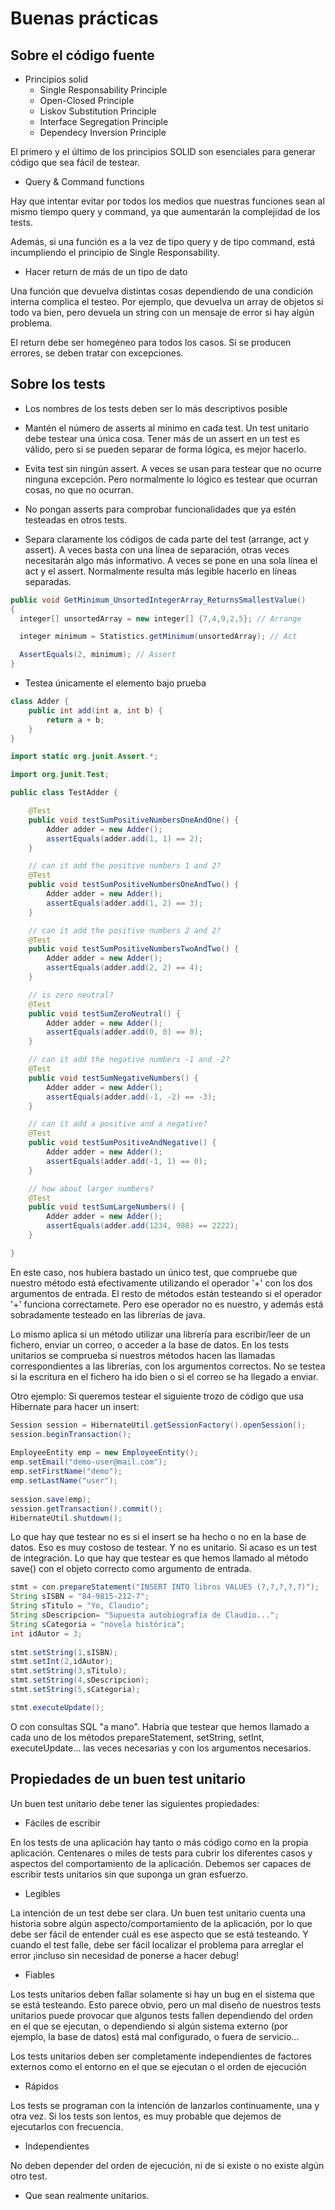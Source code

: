 Buenas prácticas
================

Sobre el código fuente
----------------------

- Principios solid
    - Single Responsability Principle
    - Open-Closed Principle
    - Liskov Substitution Principle
    - Interface Segregation Principle
    - Dependecy Inversion Principle
  
El primero y el último de los principios SOLID son esenciales para generar código que sea fácil de testear.

- Query & Command functions

Hay que intentar evitar por todos los medios que nuestras funciones sean al mismo tiempo query y command, ya que aumentarán la complejidad de los tests.

Además, si una función es a la vez de tipo query y de tipo command, está incumpliendo el principio de Single Responsability.

- Hacer return de más de un tipo de dato

Una función que devuelva distintas cosas dependiendo de una condición interna complica el testeo. Por ejemplo, que devuelva un array de objetos si todo va bien, pero devuela un string con un mensaje de error si hay algún problema.

El return debe ser homegéneo para todos los casos. Si se producen errores, se deben tratar con excepciones.
 

Sobre los tests
---------------

- Los nombres de los tests deben ser lo más descriptivos posible

- Mantén el número de asserts al mínimo en cada test. Un test unitario debe testear una única cosa. Tener más de un assert en un test es válido, pero si se pueden separar de forma lógica, es mejor hacerlo.

- Evita test sin ningún assert. A veces se usan para testear que no ocurre ninguna excepción. Pero normalmente lo lógico es testear que ocurran cosas, no que no ocurran.

- No pongan asserts para comprobar funcionalidades que ya estén testeadas en otros tests.

- Separa claramente los códigos de cada parte del test (arrange, act y assert). A veces basta con una línea de separación, otras veces necesitarán algo más informativo. A veces se pone en una sola línea el act y el assert. Normalmente resulta más legible hacerlo en líneas separadas.

```java
public void GetMinimum_UnsortedIntegerArray_ReturnsSmallestValue()
{
  integer[] unsortedArray = new integer[] {7,4,9,2,5}; // Arrange

  integer minimum = Statistics.getMinimum(unsortedArray); // Act

  AssertEquals(2, minimum); // Assert
}
```

- Testea únicamente el elemento bajo prueba

```java
class Adder {
    public int add(int a, int b) {
        return a + b;
    }
}
```

```java
import static org.junit.Assert.*;

import org.junit.Test;

public class TestAdder {

    @Test
    public void testSumPositiveNumbersOneAndOne() {
        Adder adder = new Adder();
        assertEquals(adder.add(1, 1) == 2);
    }

    // can it add the positive numbers 1 and 2?
    @Test
    public void testSumPositiveNumbersOneAndTwo() {
        Adder adder = new Adder();
        assertEquals(adder.add(1, 2) == 3);
    }

    // can it add the positive numbers 2 and 2?
    @Test
    public void testSumPositiveNumbersTwoAndTwo() {
        Adder adder = new Adder();
        assertEquals(adder.add(2, 2) == 4);
    }

    // is zero neutral?
    @Test
    public void testSumZeroNeutral() {
        Adder adder = new Adder();
        assertEquals(adder.add(0, 0) == 0);
    }

    // can it add the negative numbers -1 and -2?
    @Test
    public void testSumNegativeNumbers() {
        Adder adder = new Adder();
        assertEquals(adder.add(-1, -2) == -3);
    }

    // can it add a positive and a negative?
    @Test
    public void testSumPositiveAndNegative() {
        Adder adder = new Adder();
        assertEquals(adder.add(-1, 1) == 0);
    }

    // how about larger numbers?
    @Test
    public void testSumLargeNumbers() {
        Adder adder = new Adder();
        assertEquals(adder.add(1234, 988) == 2222);
    }

}
```

En este caso, nos hubiera bastado un único test, que compruebe que nuestro método está efectivamente utilizando el operador '+' con los dos argumentos de entrada. El resto de métodos están testeando si el operador '+' funciona correctamete. Pero ese operador no es nuestro, y además está sobradamente testeado en las librerías de java.

Lo mismo aplica si un método utilizar una librería para escribir/leer de un fichero, enviar un correo, o acceder a la base de datos. En los tests unitarios se comprueba si nuestros métodos hacen las llamadas correspondientes a las librerías, con los argumentos correctos. No se testea si la escritura en el fichero ha ido bien o si el correo se ha llegado a enviar.

Otro ejemplo: Si queremos testear el siguiente trozo de código que usa Hibernate para hacer un insert:

```java
Session session = HibernateUtil.getSessionFactory().openSession();
session.beginTransaction();
        
EmployeeEntity emp = new EmployeeEntity();
emp.setEmail("demo-user@mail.com");
emp.setFirstName("demo");
emp.setLastName("user");
 
session.save(emp);
session.getTransaction().commit();
HibernateUtil.shutdown();
```

Lo que hay que testear no es si el insert se ha hecho o no en la base de datos. Eso es muy costoso de testear. Y no es unitario. Si acaso es un test de integración. Lo que hay que testear es que hemos llamado al método save() con el objeto correcto como argumento de entrada.

```java
stmt = con.prepareStatement("INSERT INTO libros VALUES (?,?,?,?,?)");
String sISBN = "84-9815-212-7";
String sTitulo = "Yo, Claudio";
String sDescripcion= "Supuesta autobiografía de Claudio...";
String sCategoria = "novela histórica";
int idAutor = 3;
   
stmt.setString(1,sISBN);
stmt.setInt(2,idAutor);
stmt.setString(3,sTitulo);
stmt.setString(4,sDescripcion);
stmt.setString(5,sCategoria);

stmt.executeUpdate();
```

O con consultas SQL "a mano". Habría que testear que hemos llamado a cada uno de los métodos prepareStatement, setString, setInt, executeUpdate... las veces necesarias y con los argumentos necesarios.



Propiedades de un buen test unitario
------------------------------------

Un buen test unitario debe tener las siguientes propiedades:


- Fáciles de escribir

En los tests de una aplicación hay tanto o más código como en la propia aplicación. Centenares o miles de tests para cubrir los diferentes casos y aspectos del comportamiento de la aplicación. Debemos ser capaces de escribir tests unitarios sin que suponga un gran esfuerzo.

- Legibles

La intención de un test debe ser clara. Un buen test unitario cuenta una historia sobre algún aspecto/comportamiento de la aplicación, por lo que debe ser fácil de entender cuál es ese aspecto que se está testeando. Y cuando el test falle, debe ser fácil localizar el problema para arreglar el error ¡incluso sin necesidad de ponerse a hacer debug!


- Fiables

Los tests unitarios deben fallar solamente si hay un bug en el sistema que se está testeando. Esto parece obvio, pero un mal diseño de nuestros tests unitarios puede provocar que algunos tests fallen dependiendo del orden en el que se ejecutan, o dependiendo si algún sistema externo (por ejemplo, la base de datos) está mal configurado, o fuera de servicio...

Los tests unitarios deben ser completamente independientes de factores externos como el entorno en el que se ejecutan o el orden de ejecución

 
- Rápidos

Los tests se programan con la intención de lanzarlos continuamente, una y otra vez. Si los tests son lentos, es muy probable que dejemos de ejecutarlos con frecuencia.

- Independientes

No deben depender del orden de ejecución, ni de si existe o no existe algún otro test.

- Que sean realmente unitarios.





